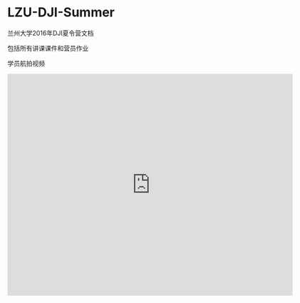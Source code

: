 # LZU-DJI-Summer
兰州大学2016年DJI夏令营文档

包括所有讲课课件和营员作业

学员航拍视频

<iframe frameborder="0" width="640" height="498" src="https://v.qq.com/iframe/player.html?vid=l0315m1n4ne&tiny=0&auto=0" allowfullscreen></iframe>
